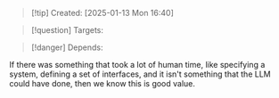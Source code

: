 
>[!tip] Created: [2025-01-13 Mon 16:40]

>[!question] Targets: 

>[!danger] Depends: 

If there was something that took a lot of human time, like specifying a system, defining a set of interfaces, and it isn't something that the LLM could have done, then we know this is good value.